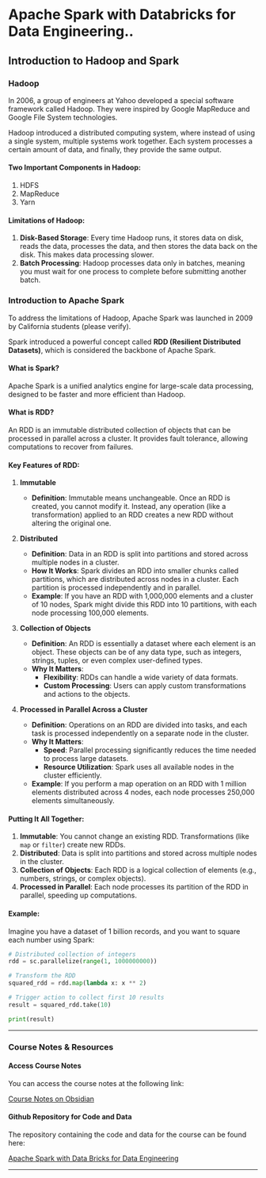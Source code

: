 # Apache Spark with Databricks for Data Engineering..

## Introduction to Hadoop and Spark

### Hadoop
In 2006, a group of engineers at Yahoo developed a special software framework called Hadoop. They were inspired by Google MapReduce and Google File System technologies. 

Hadoop introduced a distributed computing system, where instead of using a single system, multiple systems work together. Each system processes a certain amount of data, and finally, they provide the same output.

#### Two Important Components in Hadoop:
1. HDFS
2. MapReduce
3. Yarn

#### Limitations of Hadoop:
1. **Disk-Based Storage**: Every time Hadoop runs, it stores data on disk, reads the data, processes the data, and then stores the data back on the disk. This makes data processing slower.
2. **Batch Processing**: Hadoop processes data only in batches, meaning you must wait for one process to complete before submitting another batch.

### Introduction to Apache Spark
To address the limitations of Hadoop, Apache Spark was launched in 2009 by California students (please verify).

Spark introduced a powerful concept called **RDD (Resilient Distributed Datasets)**, which is considered the backbone of Apache Spark.

#### What is Spark?
Apache Spark is a unified analytics engine for large-scale data processing, designed to be faster and more efficient than Hadoop.

#### What is RDD?
An RDD is an immutable distributed collection of objects that can be processed in parallel across a cluster. It provides fault tolerance, allowing computations to recover from failures.

#### Key Features of RDD:
1. **Immutable**
   - **Definition**: Immutable means unchangeable. Once an RDD is created, you cannot modify it. Instead, any operation (like a transformation) applied to an RDD creates a new RDD without altering the original one.

2. **Distributed**
   - **Definition**: Data in an RDD is split into partitions and stored across multiple nodes in a cluster.
   - **How It Works**: Spark divides an RDD into smaller chunks called partitions, which are distributed across nodes in a cluster. Each partition is processed independently and in parallel.
   - **Example**: If you have an RDD with 1,000,000 elements and a cluster of 10 nodes, Spark might divide this RDD into 10 partitions, with each node processing 100,000 elements.

3. **Collection of Objects**
   - **Definition**: An RDD is essentially a dataset where each element is an object. These objects can be of any data type, such as integers, strings, tuples, or even complex user-defined types.
   - **Why It Matters**:
     - **Flexibility**: RDDs can handle a wide variety of data formats.
     - **Custom Processing**: Users can apply custom transformations and actions to the objects.

4. **Processed in Parallel Across a Cluster**
   - **Definition**: Operations on an RDD are divided into tasks, and each task is processed independently on a separate node in the cluster.
   - **Why It Matters**:
     - **Speed**: Parallel processing significantly reduces the time needed to process large datasets.
     - **Resource Utilization**: Spark uses all available nodes in the cluster efficiently.
   - **Example**: If you perform a map operation on an RDD with 1 million elements distributed across 4 nodes, each node processes 250,000 elements simultaneously.

#### Putting It All Together:
1. **Immutable**: You cannot change an existing RDD. Transformations (like `map` or `filter`) create new RDDs.
2. **Distributed**: Data is split into partitions and stored across multiple nodes in the cluster.
3. **Collection of Objects**: Each RDD is a logical collection of elements (e.g., numbers, strings, or complex objects).
4. **Processed in Parallel**: Each node processes its partition of the RDD in parallel, speeding up computations.

#### Example:
Imagine you have a dataset of 1 billion records, and you want to square each number using Spark:

```python
# Distributed collection of integers
rdd = sc.parallelize(range(1, 1000000000))  

# Transform the RDD
squared_rdd = rdd.map(lambda x: x ** 2)    

# Trigger action to collect first 10 results
result = squared_rdd.take(10)              

print(result)
```




----
### Course Notes & Resources

#### Access Course Notes
You can access the course notes at the following link:

[Course Notes on Obsidian](https://publish.obsidian.md/datavidhya/)

#### Github Repository for Code and Data
The repository containing the code and data for the course can be found here:

[Apache Spark with Data Bricks for Data Engineering](https://github.com/darshilparmar/apache-spark-with-data-bricks-for-data-engineering)

---


